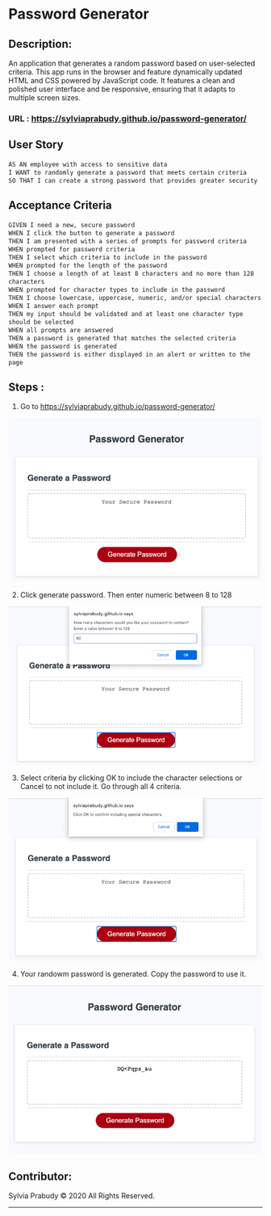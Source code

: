 # Password Generator

## Description:

An application that generates a random password based on user-selected criteria. This app runs in the browser and feature dynamically updated HTML and CSS powered by JavaScript code. It features a clean and polished user interface and be responsive, ensuring that it adapts to multiple screen sizes.
 
### URL : https://sylviaprabudy.github.io/password-generator/

## User Story

```
AS AN employee with access to sensitive data
I WANT to randomly generate a password that meets certain criteria
SO THAT I can create a strong password that provides greater security
```

## Acceptance Criteria

```
GIVEN I need a new, secure password
WHEN I click the button to generate a password
THEN I am presented with a series of prompts for password criteria
WHEN prompted for password criteria
THEN I select which criteria to include in the password
WHEN prompted for the length of the password
THEN I choose a length of at least 8 characters and no more than 128 characters
WHEN prompted for character types to include in the password
THEN I choose lowercase, uppercase, numeric, and/or special characters
WHEN I answer each prompt
THEN my input should be validated and at least one character type should be selected
WHEN all prompts are answered
THEN a password is generated that matches the selected criteria
WHEN the password is generated
THEN the password is either displayed in an alert or written to the page
```

## Steps :
1. Go to https://sylviaprabudy.github.io/password-generator/
<img src ="./assets/images/password-generator-1.png" alt="Random password generator">


2. Click generate password. Then enter numeric between 8 to 128
<img src ="./assets/images/password-generator-2.png" alt="Enter numeric between 8 to 128">


3. Select criteria by clicking OK to include the character selections or Cancel to not include it. Go through all 4 criteria.
<img src ="./assets/images/password-generator-3.png" alt="Criteria selection">


4. Your randowm password is generated. Copy the password to use it.
<img src ="./assets/images/password-generator-4.png" alt="Random password generated">



## Contributor:
Sylvia Prabudy © 2020 All Rights Reserved.
- - -

